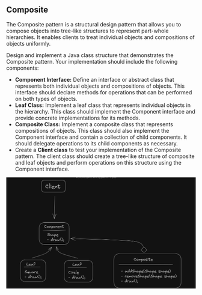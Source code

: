 ## Composite 

The Composite pattern is a structural design pattern that allows you to compose objects into tree-like structures to represent part-whole hierarchies.
It enables clients to treat individual objects and compositions of objects uniformly.

Design and implement a Java class structure that demonstrates the Composite pattern. 
Your implementation should include the following components:

- **Component Interface:** Define an interface or abstract class that represents both individual objects and compositions of objects. This interface should declare methods for operations that can be performed on both types of objects.
- **Leaf Class:** Implement a leaf class that represents individual objects in the hierarchy. This class should implement the Component interface and provide concrete implementations for its methods.
- **Composite Class:** Implement a composite class that represents compositions of objects. This class should also implement the Component interface and contain a collection of child components. It should delegate operations to its child components as necessary.
- Create a **Client class** to test your implementation of the Composite pattern. The client class should create a tree-like structure of composite and leaf objects and perform operations on this structure using the Component interface.

![img_1.png](img_1.png)



